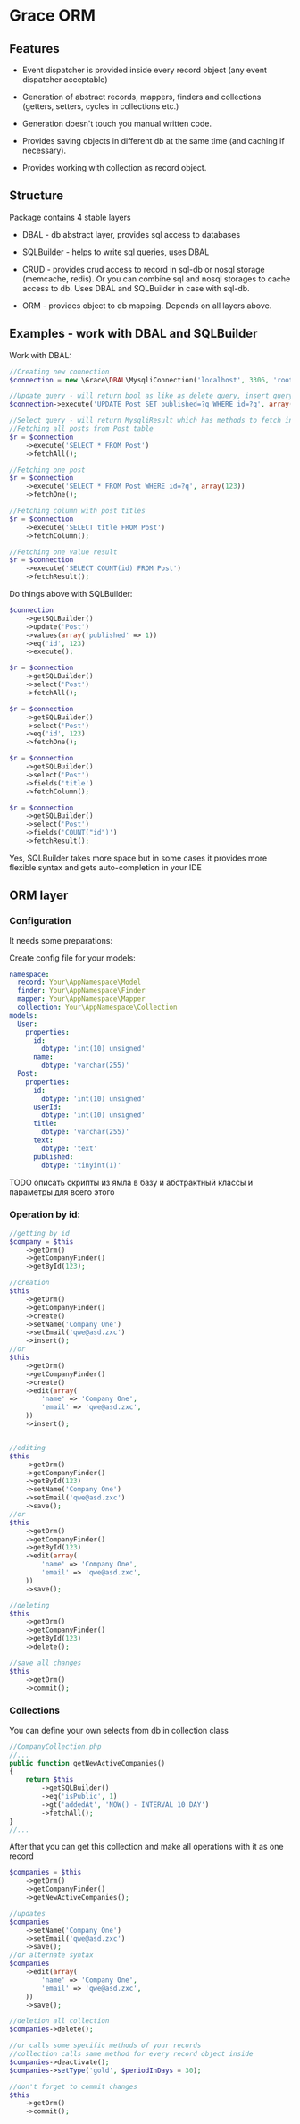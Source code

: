 # Grace ORM

## Features

* Event dispatcher is provided inside every record object (any event dispatcher acceptable)

* Generation of abstract records, mappers, finders and collections (getters, setters, cycles in collections etc.)

* Generation doesn't touch you manual written code.

* Provides saving objects in different db at the same time (and caching if necessary).

* Provides working with collection as record object.


## Structure

Package contains 4 stable layers

* DBAL - db abstract layer, provides sql access to databases

* SQLBuilder - helps to write sql queries, uses DBAL

* CRUD - provides crud access to record in sql-db or nosql storage (memcache, redis). Or you can combine sql and
nosql storages to cache access to db. Uses DBAL and SQLBuilder in case with sql-db.

* ORM - provides object to db mapping. Depends on all layers above.


## Examples - work with DBAL and SQLBuilder

Work with DBAL:

```php
//Creating new connection
$connection = new \Grace\DBAL\MysqliConnection('localhost', 3306, 'root', 'password', 'your_db');

//Update query - will return bool as like as delete query, insert query and etc.
$connection->execute('UPDATE Post SET published=?q WHERE id=?q', array(1, 123));

//Select query - will return MysqliResult which has methods to fetch information
//Fetching all posts from Post table
$r = $connection
    ->execute('SELECT * FROM Post')
    ->fetchAll();

//Fetching one post
$r = $connection
    ->execute('SELECT * FROM Post WHERE id=?q', array(123))
    ->fetchOne();

//Fetching column with post titles
$r = $connection
    ->execute('SELECT title FROM Post')
    ->fetchColumn();

//Fetching one value result
$r = $connection
    ->execute('SELECT COUNT(id) FROM Post')
    ->fetchResult();
```

Do things above with SQLBuilder:

```php
$connection
    ->getSQLBuilder()
    ->update('Post')
    ->values(array('published' => 1))
    ->eq('id', 123)
    ->execute();

$r = $connection
    ->getSQLBuilder()
    ->select('Post')
    ->fetchAll();

$r = $connection
    ->getSQLBuilder()
    ->select('Post')
    ->eq('id', 123)
    ->fetchOne();

$r = $connection
    ->getSQLBuilder()
    ->select('Post')
    ->fields('title')
    ->fetchColumn();

$r = $connection
    ->getSQLBuilder()
    ->select('Post')
    ->fields('COUNT("id")')
    ->fetchResult();
```

Yes, SQLBuilder takes more space but in some cases it provides more flexible syntax and gets auto-completion in your
IDE


## ORM layer

### Configuration

It needs some preparations:

Create config file for your models:

```yaml
namespace:
  record: Your\AppNamespace\Model
  finder: Your\AppNamespace\Finder
  mapper: Your\AppNamespace\Mapper
  collection: Your\AppNamespace\Collection
models:
  User:
    properties:
      id:
        dbtype: 'int(10) unsigned'
      name:
        dbtype: 'varchar(255)'
  Post:
    properties:
      id:
        dbtype: 'int(10) unsigned'
      userId:
        dbtype: 'int(10) unsigned'
      title:
        dbtype: 'varchar(255)'
      text:
        dbtype: 'text'
      published:
        dbtype: 'tinyint(1)'
```

TODO описать скрипты из ямла в базу и абстрактный классы и параметры для всего этого


### Operation by id:

```php
//getting by id
$company = $this
    ->getOrm()
    ->getCompanyFinder()
    ->getById(123);

//creation
$this
    ->getOrm()
    ->getCompanyFinder()
    ->create()
    ->setName('Company One')
    ->setEmail('qwe@asd.zxc')
    ->insert();
//or
$this
    ->getOrm()
    ->getCompanyFinder()
    ->create()
    ->edit(array(
        'name' => 'Company One',
        'email' => 'qwe@asd.zxc',
    ))
    ->insert();


//editing
$this
    ->getOrm()
    ->getCompanyFinder()
    ->getById(123)
    ->setName('Company One')
    ->setEmail('qwe@asd.zxc')
    ->save();
//or
$this
    ->getOrm()
    ->getCompanyFinder()
    ->getById(123)
    ->edit(array(
        'name' => 'Company One',
        'email' => 'qwe@asd.zxc',
    ))
    ->save();

//deleting
$this
    ->getOrm()
    ->getCompanyFinder()
    ->getById(123)
    ->delete();

//save all changes
$this
    ->getOrm()
    ->commit();
```


### Collections

You can define your own selects from db in collection class

```php
//CompanyCollection.php
//...
public function getNewActiveCompanies()
{
    return $this
        ->getSQLBuilder()
        ->eq('isPublic', 1)
        ->gt('addedAt', 'NOW() - INTERVAL 10 DAY')
        ->fetchAll();
}
//...
```

After that you can get this collection and make all operations with it as one record

```php
$companies = $this
    ->getOrm()
    ->getCompanyFinder()
    ->getNewActiveCompanies();

//updates
$companies
    ->setName('Company One')
    ->setEmail('qwe@asd.zxc')
    ->save();
//or alternate syntax
$companies
    ->edit(array(
        'name' => 'Company One',
        'email' => 'qwe@asd.zxc',
    ))
    ->save();

//deletion all collection
$companies->delete();

//or calls some specific methods of your records
//collection calls same method for every record object inside
$companies->deactivate();
$companies->setType('gold', $periodInDays = 30);

//don't forget to commit changes
$this
    ->getOrm()
    ->commit();
```